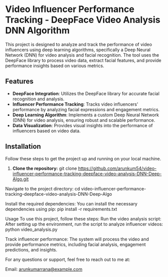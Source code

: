 # Video Influencer Performance Tracking - DeepFace Video Analysis DNN Algorithm

This project is designed to analyze and track the performance of video influencers using deep learning algorithms, specifically a Deep Neural Network (DNN) for video analysis and facial recognition. The tool uses the DeepFace library to process video data, extract facial features, and provide performance insights based on various metrics.

## Features

- **DeepFace Integration**: Utilizes the DeepFace library for accurate facial recognition and analysis.
- **Influencer Performance Tracking**: Tracks video influencers' performance by analyzing facial expressions and engagement metrics.
- **Deep Learning Algorithm**: Implements a custom Deep Neural Network (DNN) for video analysis, ensuring robust and scalable performance.
- **Data Visualization**: Provides visual insights into the performance of influencers based on video data.

## Installation

Follow these steps to get the project up and running on your local machine.

1. **Clone the repository:**
   git clone https://github.com/arunkum54/video-influencer-performance-tracking-deepface-video-analysis-DNN-Deep-Algo.git


Navigate to the project directory:
cd video-influencer-performance-tracking-deepface-video-analysis-DNN-Deep-Algo

Install the required dependencies:
You can install the necessary dependencies using pip:
pip install -r requirements.txt

Usage
To use this project, follow these steps:
Run the video analysis script:
After setting up the environment, run the script to analyze influencer videos:
python video_analysis.py

Track influencer performance:
The system will process the video and provide performance metrics, including facial analysis, engagement predictions, and insights.

For any questions or support, feel free to reach out to me at:

Email: arunkumarrana@example.com
